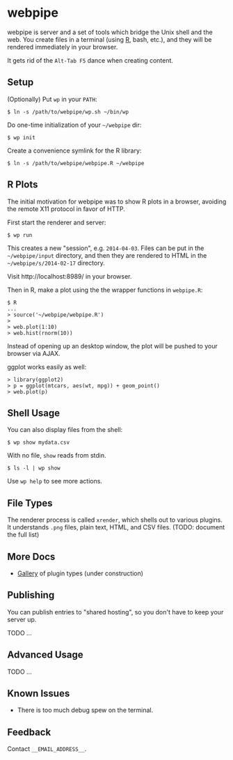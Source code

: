 webpipe
=======

webpipe is server and a set of tools which bridge the Unix shell and the web.
You create files in a terminal (using [R][], bash, etc.), and they will be
rendered immediately in your browser.

It gets rid of the `Alt-Tab F5` dance when creating content.

[R]: http://r-project.org/

Setup
-----

(Optionally) Put `wp` in your `PATH`:

    $ ln -s /path/to/webpipe/wp.sh ~/bin/wp

Do one-time initialization of your `~/webpipe` dir:

    $ wp init

Create a convenience symlink for the R library:

    $ ln -s /path/to/webpipe/webpipe.R ~/webpipe


R Plots
-------

The initial motivation for webpipe was to show R plots in a browser, avoiding
the remote X11 protocol in favor of HTTP.

First start the renderer and server:

    $ wp run

This creates a new "session", e.g. `2014-04-03`.  Files can be put in the
`~/webpipe/input` directory, and then they are rendered to HTML in the
`~/webpipe/s/2014-02-17` directory.
  
Visit http://localhost:8989/ in your browser.

Then in R, make a plot using the the wrapper functions in `webpipe.R`:
  
    $ R
    ...
    > source('~/webpipe/webpipe.R')
    >
    > web.plot(1:10)
    > web.hist(rnorm(10))
    
Instead of opening up an desktop window, the plot will be pushed to your
browser via AJAX.

ggplot works easily as well:
    
    > library(ggplot2)
    > p = ggplot(mtcars, aes(wt, mpg)) + geom_point()
    > web.plot(p)

Shell Usage
-----------

You can also display files from the shell:

    $ wp show mydata.csv

With no file, `show` reads from stdin.

    $ ls -l | wp show

Use `wp help` to see more actions.


File Types
----------

The renderer process is called `xrender`, which shells out to various plugins.
It understands `.png` files, plain text, HTML, and CSV files.  (TODO: document
the full list)

More Docs
---------

   * [Gallery](gallery/) of plugin types (under construction)

Publishing
----------

You can publish entries to "shared hosting", so you don't have to keep your
server up.

TODO ...


Advanced Usage
--------------

TODO ...


<!--
Advanced usage?

    $ webpipe serve 2013-12-01  # serve an old session
    $ webpipe serve downtime    # create a new named session and serve it
      # inotifywait $dir | (file2html | serve)
  -->

 

<!--

The tools form a pipeline as follows:

- R (or any other tools): write files into a directory

- inotifywait - every time a new file appears in the directory, print its
  filename to stdout

- file2html - take the file and "render" it to HTML
- write_files - write rendered files to a directory
- wait_server - block on the next file in a sequence, to allow a "hanging GET"
  to push the file to the browser

- webpipe - main program that strings all these parts together.

Usage:
  $ ./run.sh serve

  $ mkfifo pipe
  $ webpipe render >pipe
    # inotifywait $dir | file2html >pipe
  $ webpipe serve-rendered <pipe
    # read from pipe and serve


- TODO: do this all in process?  Or does it matter?  I guess it's nicer for
- usage reporting, etc.  Plumb file2html and webpipe together.

TODO:

For a remote work setup, you will normally have an inotifywait process and a
webpipe process on the remote machine.  The webpipe process is a web server,
and you view it from your local machine.

An alternative configuration is to run the web server on the *local* machine.
If you don't want a public HTTP server on the remote machine, you may prefer
this setup (although it's more complicated).

- on remote machine: inotify process piped to file2html process, which has its
  stdout directed to a named pie
- ssh from local to remote machine, reading from a named pipe
- ssh stdout piped to webpipe process on local machine, which servers the
  snippets.
  
usage:
- On remote machine:   ./remote.sh print-parts
- On local machine:     ssh ... | ./run.sh webpipe

-->

Known Issues
------------

- There is too much debug spew on the terminal.

Feedback
--------

Contact `__EMAIL_ADDRESS__`.



<!-- 

Latch Server
------------

Include in the static HTML output.

latch.js

webpipe refresh *.txt
# listen to *.txt
# and then when it hinges, you do ./build.sh  or Make?
#  foo.txt -> make foo.html
# and then it will POST to latch?  or change it to stdin, named pipe?
#
# the HTML waits on the latch
# 


while true;
  inotifywait
  local file=foo.html
  make $file
  curl http://localhost:8989/latch/$FILE?
done

# what if you change the style?  I guess you can just save the style, and then
# save the file


webpipe scroll
webpipe serve

-->


